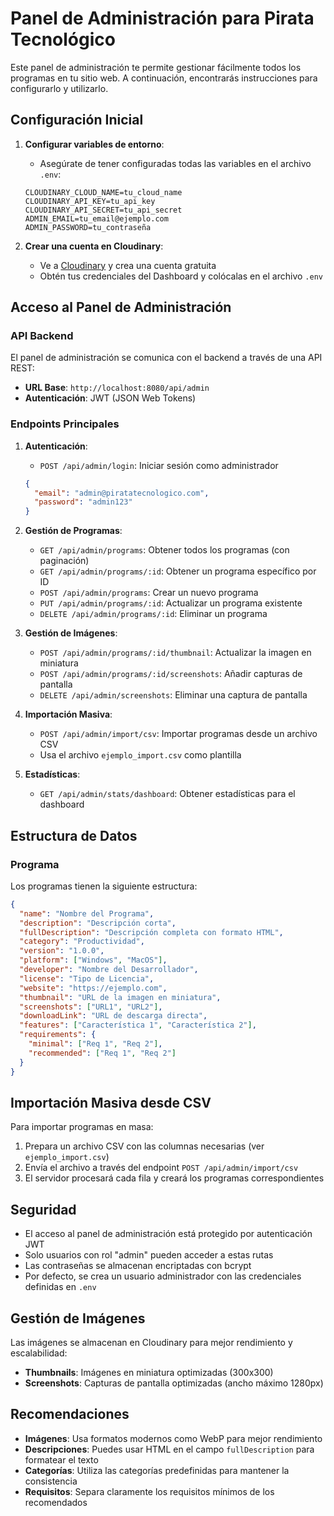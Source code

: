 # Panel de Administración para Pirata Tecnológico

Este panel de administración te permite gestionar fácilmente todos los programas en tu sitio web. A continuación, encontrarás instrucciones para configurarlo y utilizarlo.

## Configuración Inicial

1. **Configurar variables de entorno**:
   - Asegúrate de tener configuradas todas las variables en el archivo `.env`:
   ```
   CLOUDINARY_CLOUD_NAME=tu_cloud_name
   CLOUDINARY_API_KEY=tu_api_key
   CLOUDINARY_API_SECRET=tu_api_secret
   ADMIN_EMAIL=tu_email@ejemplo.com
   ADMIN_PASSWORD=tu_contraseña
   ```

2. **Crear una cuenta en Cloudinary**:
   - Ve a [Cloudinary](https://cloudinary.com/) y crea una cuenta gratuita
   - Obtén tus credenciales del Dashboard y colócalas en el archivo `.env`

## Acceso al Panel de Administración

### API Backend

El panel de administración se comunica con el backend a través de una API REST:

- **URL Base**: `http://localhost:8080/api/admin`
- **Autenticación**: JWT (JSON Web Tokens)

### Endpoints Principales

1. **Autenticación**:
   - `POST /api/admin/login`: Iniciar sesión como administrador
   ```json
   {
     "email": "admin@piratatecnologico.com",
     "password": "admin123"
   }
   ```

2. **Gestión de Programas**:
   - `GET /api/admin/programs`: Obtener todos los programas (con paginación)
   - `GET /api/admin/programs/:id`: Obtener un programa específico por ID
   - `POST /api/admin/programs`: Crear un nuevo programa
   - `PUT /api/admin/programs/:id`: Actualizar un programa existente
   - `DELETE /api/admin/programs/:id`: Eliminar un programa

3. **Gestión de Imágenes**:
   - `POST /api/admin/programs/:id/thumbnail`: Actualizar la imagen en miniatura
   - `POST /api/admin/programs/:id/screenshots`: Añadir capturas de pantalla
   - `DELETE /api/admin/screenshots`: Eliminar una captura de pantalla

4. **Importación Masiva**:
   - `POST /api/admin/import/csv`: Importar programas desde un archivo CSV
   - Usa el archivo `ejemplo_import.csv` como plantilla

5. **Estadísticas**:
   - `GET /api/admin/stats/dashboard`: Obtener estadísticas para el dashboard

## Estructura de Datos

### Programa

Los programas tienen la siguiente estructura:

```json
{
  "name": "Nombre del Programa",
  "description": "Descripción corta",
  "fullDescription": "Descripción completa con formato HTML",
  "category": "Productividad",
  "version": "1.0.0",
  "platform": ["Windows", "MacOS"],
  "developer": "Nombre del Desarrollador",
  "license": "Tipo de Licencia",
  "website": "https://ejemplo.com",
  "thumbnail": "URL de la imagen en miniatura",
  "screenshots": ["URL1", "URL2"],
  "downloadLink": "URL de descarga directa",
  "features": ["Característica 1", "Característica 2"],
  "requirements": {
    "minimal": ["Req 1", "Req 2"],
    "recommended": ["Req 1", "Req 2"]
  }
}
```

## Importación Masiva desde CSV

Para importar programas en masa:

1. Prepara un archivo CSV con las columnas necesarias (ver `ejemplo_import.csv`)
2. Envía el archivo a través del endpoint `POST /api/admin/import/csv` 
3. El servidor procesará cada fila y creará los programas correspondientes

## Seguridad

- El acceso al panel de administración está protegido por autenticación JWT
- Solo usuarios con rol "admin" pueden acceder a estas rutas
- Las contraseñas se almacenan encriptadas con bcrypt
- Por defecto, se crea un usuario administrador con las credenciales definidas en `.env`

## Gestión de Imágenes

Las imágenes se almacenan en Cloudinary para mejor rendimiento y escalabilidad:

- **Thumbnails**: Imágenes en miniatura optimizadas (300x300)
- **Screenshots**: Capturas de pantalla optimizadas (ancho máximo 1280px)

## Recomendaciones

- **Imágenes**: Usa formatos modernos como WebP para mejor rendimiento
- **Descripciones**: Puedes usar HTML en el campo `fullDescription` para formatear el texto
- **Categorías**: Utiliza las categorías predefinidas para mantener la consistencia
- **Requisitos**: Separa claramente los requisitos mínimos de los recomendados
